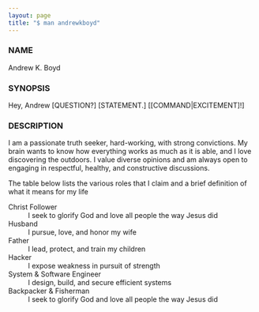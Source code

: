 ```yaml
---
layout: page
title: "$ man andrewkboyd"
---
```


### NAME

<div class="man-section">
  <p>
  Andrew K. Boyd
  </p>
</div>

### SYNOPSIS

<div class="man-section">
  <p>
  Hey, Andrew [QUESTION?] [STATEMENT.] [[COMMAND|EXCITEMENT]!]
  </p>
</div>

### DESCRIPTION

<div class="man-section">
  <p>
  I am a passionate truth seeker, hard-working, with strong convictions. My brain wants to know how everything works as much as it is able, and I love discovering the outdoors. I value diverse opinions and am always open to engaging in respectful, healthy, and constructive discussions.
  </p>

  <p>
  The table below lists the various roles that I claim and a brief definition of what it means for my life
  </p>

  <dl>
    <dt>Christ Follower</dt>
    <dd>I seek to glorify God and love all people the way Jesus did</dd>
    <dt>Husband</dt>
    <dd>I pursue, love, and honor my wife</dd>
    <dt>Father</dt>
    <dd>I lead, protect, and train my children</dd>
    <dt>Hacker</dt>
    <dd>I expose weakness in pursuit of strength</dd>
    <dt>System & Software Engineer</dt>
    <dd>I design, build, and secure efficient systems</dd>
    <dt>Backpacker & Fisherman</dt>
    <dd>I seek to glorify God and love all people the way Jesus did</dd>
  </dl>
</div>
